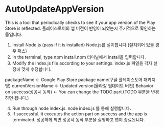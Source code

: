 # AutoUpdateAppVersion
This is a tool that periodically checks to see if your app version of the Play Store is reflected.
플레이스토어의 앱 버전이 반영이 되었는지 주기적으로 확인하는 툴입니다.

1. Install Node.js (pass if it is installed)
   Node.js를 설치합니다.(설치되어 있을 경우 패스)
2. In the terminal, type npm install.npm
   터미널에서 install을 입력합니다.
3. Modify the index.js file according to your settings.
   index.js 파일을 각자 설정에 맞게 수정합니다.

packageName <- Google Play Store package name(구글 플레이스토어 패키지명)
currentVersionName <- Updated version(올라갈 업데이트 버전)
Behavior on success(성공시 동작) <- You can change the TODO part.(TODO 부분을 변경하면 됩니다.)

4. Run through node index.js.
   node index.js 를 통해 실행합니다.
5. If successful, it executes the action part on success and the app is terminated.
   성공하게 되면 성공시 동작 부분을 실행하고 앱이 종료됩니다.
